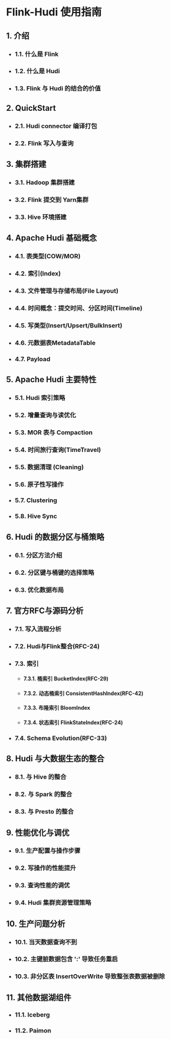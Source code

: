 # Flink-Hudi 使用指南

## 1. 介绍
- ### 1.1. 什么是 Flink
- ### 1.2. 什么是 Hudi
- ### 1.3. Flink 与 Hudi 的结合的价值

## 2. QuickStart
- ### 2.1. Hudi connector 编译打包
- ### 2.2. Flink 写入与查询

## 3. 集群搭建
- ### 3.1. Hadoop 集群搭建
- ### 3.2. Flink 提交到 Yarn集群
- ### 3.3. Hive 环境搭建

## 4. Apache Hudi 基础概念
- ### 4.1. 表类型(COW/MOR)
- ### 4.2. 索引(Index)
- ### 4.3. 文件管理与存储布局(File Layout)
- ### 4.4. 时间概念：提交时间、分区时间(Timeline)
- ### 4.5. 写类型(Insert/Upsert/BulkInsert)
- ### 4.6. 元数据表MetadataTable
- ### 4.7. Payload

## 5. Apache Hudi 主要特性
- ### 5.1. Hudi 索引策略
- ### 5.2. 增量查询与读优化
- ### 5.3. MOR 表与 Compaction
- ### 5.4. 时间旅行查询(TimeTravel)
- ### 5.5. 数据清理 (Cleaning)
- ### 5.6. 原子性写操作
- ### 5.7. Clustering
- ### 5.8. Hive Sync

## 6. Hudi 的数据分区与桶策略
- ### 6.1. 分区方法介绍
- ### 6.2. 分区键与桶键的选择策略
- ### 6.3. 优化数据布局

## 7. 官方RFC与源码分析
- ### 7.1. 写入流程分析
- ### 7.2. Hudi与Flink整合(RFC-24)
- ### 7.3. 索引 
  - #### 7.3.1. 桶索引 BucketIndex(RFC-29)
  - #### 7.3.2. 动态桶索引 ConsistentHashIndex(RFC-42)
  - #### 7.3.3. 布隆索引 BloomIndex
  - #### 7.3.4. 状态索引 FlinkStateIndex(RFC-24)
- ### 7.4. Schema Evolution(RFC-33)

## 8. Hudi 与大数据生态的整合
- ### 8.1. 与 Hive 的整合
- ### 8.2. 与 Spark 的整合
- ### 8.3. 与 Presto 的整合

## 9. 性能优化与调优
- ### 9.1. 生产配置与操作步骤
- ### 9.2. 写操作的性能提升
- ### 9.3. 查询性能的调优
- ### 9.4. Hudi 集群资源管理策略

## 10. 生产问题分析
- ### 10.1. 当天数据查询不到
- ### 10.2. 主键脏数据包含 ':' 导致任务重启
- ### 10.3. 非分区表 InsertOverWrite 导致整张表数据被删除

## 11. 其他数据湖组件
- ### 11.1. Iceberg
- ### 11.2. Paimon

